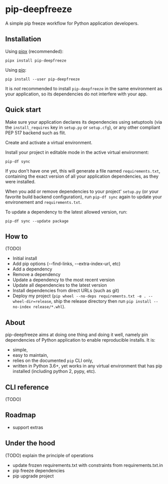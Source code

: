 # pip-deepfreeze

A simple pip freeze workflow for Python application developers.

## Installation

Using [pipx](https://pypi.org/project/pipx/) (recommended):

```console
pipx install pip-deepfreeze
```

Using [pip](https://pypi.org/project/pip/):

```console
pip install --user pip-deepfreeze
```

It is *not* recommended to install `pip-deepfreeze` in the same environment
as your application, so its dependencies do not interfere with your app.

## Quick start

Make sure your application declares its dependencies using setuptools (via the
`install_requires` key in `setup.py` or `setup.cfg`), or any other compliant
PEP 517 backend such as flit.

Create and activate a virtual environment.

Install your project in editable mode in the active virtual environment:

```console
pip-df sync
```

If you don't have one yet, this will generate a file named `requirements.txt`,
containing the exact version of all your application dependencies, as they were installed.

When you add or remove dependencies to your project' `setup.py` (or your favorite build backend configuration), run `pip-df sync` again to update your environement and
`requirements.txt`.

To update a dependency to the latest allowed version, run:

```console
pip-df sync --update package
```

## How to

(TODO)

- Initial install
- Add pip options (--find-links, --extra-index-url, etc)
- Add a dependency
- Remove a dependency
- Update a dependency to the most recent version
- Update all dependencies to the latest version
- Install dependencies from direct URLs (such as git)
- Deploy my project (`pip wheel --no-deps requirements.txt -e .
  --wheel-dir=release`, ship the release directory then run `pip install
  --no-index release/*.whl`).

## About

pip-deepfreeze aims at doing one thing and doing it well, namely pin dependencies of Python application to enable reproducible installs. It is:

- simple,
- easy to maintain,
- relies on the documented `pip` CLI only,
- written in Python 3.6+, yet works in any virtual environment that has pip
  installed (including python 2, pypy, etc).

## CLI reference

(TODO)

## Roadmap

- support extras

## Under the hood

(TODO) explain the principle of operations

- update frozen requirements.txt with constraints from requirements.txt.in
- pip freeze dependencies
- pip upgrade project
